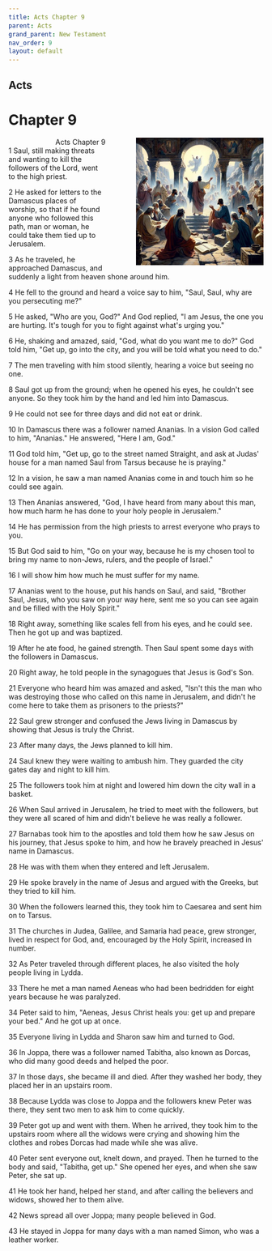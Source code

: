 ```yaml
---
title: Acts Chapter 9
parent: Acts
grand_parent: New Testament
nav_order: 9
layout: default
---
```


## Acts

# Chapter 9

<div style="clear: both; text-align: right;">
    <div style="max-width: 50%; height: auto; float: right; margin: 0 0 10px 10px; padding-left: 10%;">
        <img src="/assets/Image/Acts/500/9.jpg" alt="Acts Chapter 9" class="chapter-image">
    </div>
    <figcaption style="font-size: 14px; text-align: right;">Acts Chapter 9</figcaption>
</div>
1 Saul, still making threats and wanting to kill the followers of the Lord, went to the high priest.

2 He asked for letters to the Damascus places of worship, so that if he found anyone who followed this path, man or woman, he could take them tied up to Jerusalem.

3 As he traveled, he approached Damascus, and suddenly a light from heaven shone around him.

4 He fell to the ground and heard a voice say to him, "Saul, Saul, why are you persecuting me?"

5 He asked, "Who are you, God?" And God replied, "I am Jesus, the one you are hurting. It's tough for you to fight against what's urging you."

6 He, shaking and amazed, said, "God, what do you want me to do?" God told him, "Get up, go into the city, and you will be told what you need to do."

7 The men traveling with him stood silently, hearing a voice but seeing no one.

8 Saul got up from the ground; when he opened his eyes, he couldn't see anyone. So they took him by the hand and led him into Damascus.

9 He could not see for three days and did not eat or drink.

10 In Damascus there was a follower named Ananias. In a vision God called to him, "Ananias." He answered, "Here I am, God."

11 God told him, "Get up, go to the street named Straight, and ask at Judas' house for a man named Saul from Tarsus because he is praying."

12 In a vision, he saw a man named Ananias come in and touch him so he could see again.

13 Then Ananias answered, "God, I have heard from many about this man, how much harm he has done to your holy people in Jerusalem."

14 He has permission from the high priests to arrest everyone who prays to you.

15 But God said to him, "Go on your way, because he is my chosen tool to bring my name to non-Jews, rulers, and the people of Israel."

16 I will show him how much he must suffer for my name.

17 Ananias went to the house, put his hands on Saul, and said, "Brother Saul, Jesus, who you saw on your way here, sent me so you can see again and be filled with the Holy Spirit."

18 Right away, something like scales fell from his eyes, and he could see. Then he got up and was baptized.

19 After he ate food, he gained strength. Then Saul spent some days with the followers in Damascus.

20 Right away, he told people in the synagogues that Jesus is God's Son.

21 Everyone who heard him was amazed and asked, "Isn't this the man who was destroying those who called on this name in Jerusalem, and didn't he come here to take them as prisoners to the priests?"

22 Saul grew stronger and confused the Jews living in Damascus by showing that Jesus is truly the Christ.

23 After many days, the Jews planned to kill him.

24 Saul knew they were waiting to ambush him. They guarded the city gates day and night to kill him.

25 The followers took him at night and lowered him down the city wall in a basket.

26 When Saul arrived in Jerusalem, he tried to meet with the followers, but they were all scared of him and didn't believe he was really a follower.

27 Barnabas took him to the apostles and told them how he saw Jesus on his journey, that Jesus spoke to him, and how he bravely preached in Jesus' name in Damascus.

28 He was with them when they entered and left Jerusalem.

29 He spoke bravely in the name of Jesus and argued with the Greeks, but they tried to kill him.

30 When the followers learned this, they took him to Caesarea and sent him on to Tarsus.

31 The churches in Judea, Galilee, and Samaria had peace, grew stronger, lived in respect for God, and, encouraged by the Holy Spirit, increased in number.

32 As Peter traveled through different places, he also visited the holy people living in Lydda.

33 There he met a man named Aeneas who had been bedridden for eight years because he was paralyzed.

34 Peter said to him, "Aeneas, Jesus Christ heals you: get up and prepare your bed." And he got up at once.

35 Everyone living in Lydda and Sharon saw him and turned to God.

36 In Joppa, there was a follower named Tabitha, also known as Dorcas, who did many good deeds and helped the poor.

37 In those days, she became ill and died. After they washed her body, they placed her in an upstairs room.

38 Because Lydda was close to Joppa and the followers knew Peter was there, they sent two men to ask him to come quickly.

39 Peter got up and went with them. When he arrived, they took him to the upstairs room where all the widows were crying and showing him the clothes and robes Dorcas had made while she was alive.

40 Peter sent everyone out, knelt down, and prayed. Then he turned to the body and said, "Tabitha, get up." She opened her eyes, and when she saw Peter, she sat up.

41 He took her hand, helped her stand, and after calling the believers and widows, showed her to them alive.

42 News spread all over Joppa; many people believed in God.

43 He stayed in Joppa for many days with a man named Simon, who was a leather worker.


